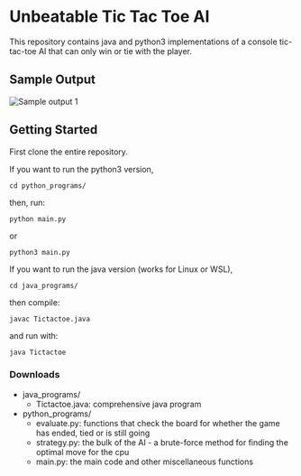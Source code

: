 # Unbeatable Tic Tac Toe AI

This repository contains java and python3 implementations of a console tic-tac-toe AI that can only win or tie with the player.

## Sample Output

![Sample output 1](https://github.com/satvick16/ai-tic-tac-toe/blob/master/pytictactoesample.png?raw=true)

## Getting Started

First clone the entire repository. 

If you want to run the python3 version,
```
cd python_programs/
```
then, run:
```
python main.py
```
or
```
python3 main.py
```

If you want to run the java version (works for Linux or WSL),
```
cd java_programs/
```
then compile:
```
javac Tictactoe.java
```
and run with:
```
java Tictactoe
```

### Downloads

* java_programs/
    * Tictactoe.java: comprehensive java program
* python_programs/
    * evaluate.py: functions that check the board for whether the game has ended, tied or is still going
    * strategy.py: the bulk of the AI - a brute-force method for finding the optimal move for the cpu
    * main.py: the main code and other miscellaneous functions
